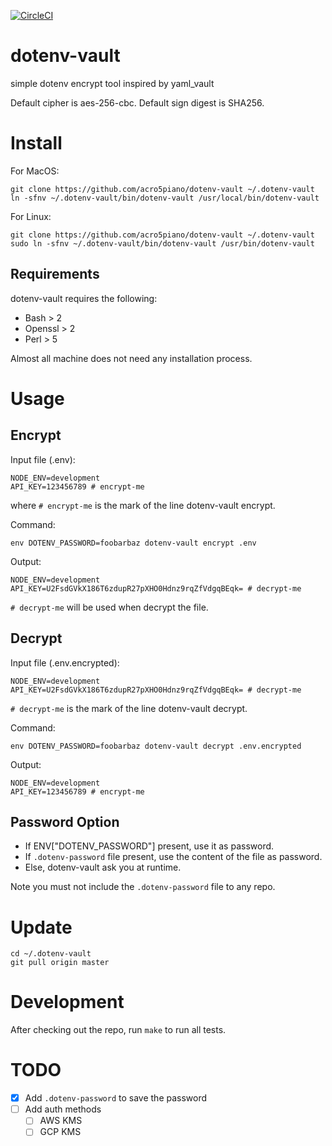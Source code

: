 [![CircleCI](https://circleci.com/gh/acro5piano/dotenv-vault.svg?style=svg)](https://circleci.com/gh/acro5piano/dotenv-vault)

# dotenv-vault

simple dotenv encrypt tool inspired by yaml_vault

Default cipher is aes-256-cbc. Default sign digest is SHA256.

# Install

For MacOS:

```
git clone https://github.com/acro5piano/dotenv-vault ~/.dotenv-vault
ln -sfnv ~/.dotenv-vault/bin/dotenv-vault /usr/local/bin/dotenv-vault
```

For Linux:

```
git clone https://github.com/acro5piano/dotenv-vault ~/.dotenv-vault
sudo ln -sfnv ~/.dotenv-vault/bin/dotenv-vault /usr/bin/dotenv-vault
```

## Requirements

dotenv-vault requires the following:

- Bash > 2
- Openssl > 2
- Perl > 5

Almost all machine does not need any installation process.

# Usage

## Encrypt

Input file (.env):

```
NODE_ENV=development
API_KEY=123456789 # encrypt-me
```

where `# encrypt-me` is the mark of the line dotenv-vault encrypt.

Command:

```
env DOTENV_PASSWORD=foobarbaz dotenv-vault encrypt .env
```

Output:

```
NODE_ENV=development
API_KEY=U2FsdGVkX186T6zdupR27pXHO0Hdnz9rqZfVdgqBEqk= # decrypt-me
```

`# decrypt-me` will be used when decrypt the file.

## Decrypt

Input file (.env.encrypted):

```
NODE_ENV=development
API_KEY=U2FsdGVkX186T6zdupR27pXHO0Hdnz9rqZfVdgqBEqk= # decrypt-me
```

`# decrypt-me` is the mark of the line dotenv-vault decrypt.

Command:

```
env DOTENV_PASSWORD=foobarbaz dotenv-vault decrypt .env.encrypted
```

Output:

```
NODE_ENV=development
API_KEY=123456789 # encrypt-me
```

## Password Option

- If ENV["DOTENV_PASSWORD"] present, use it as password.
- If `.dotenv-password` file present, use the content of the file as password.
- Else, dotenv-vault ask you at runtime.

Note you must not include the `.dotenv-password` file to any repo.

# Update

```
cd ~/.dotenv-vault
git pull origin master
```

# Development

After checking out the repo, run `make` to run all tests.

# TODO

- [x] Add `.dotenv-password` to save the password
- [ ] Add auth methods
  - [ ] AWS KMS
  - [ ] GCP KMS
